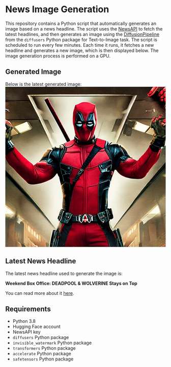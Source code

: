 # News Image Generation
This repository contains a Python script that automatically generates an image based on a news headline. The script uses the [NewsAPI](https://newsapi.org/) to fetch the latest headlines, and then generates an image using the [DiffusionPipeline](https://github.com/huggingface/diffusers) from the `diffusers` Python package for Text-to-Image task.
The script is scheduled to run every few minutes. Each time it runs, it fetches a new headline and generates a new image, which is then displayed below. The image generation process is performed on a GPU.

## Generated Image
Below is the latest generated image:
![Generated Image](image.png)

## Latest News Headline
The latest news headline used to generate the image is:

**Weekend Box Office: DEADPOOL & WOLVERINE Stays on Top**

You can read more about it [here](https://news.google.com/rss/articles/CBMihwFBVV95cUxOY2RnRFEwUnRRMVoxTFZYZWRLV0JJa1JyMEV1a3lrRW9YQjd0NGNnd19VOTVsWmRqMjA3ZGlfdXJCWW4xU1J6REZRcklRMkZwS2I0ekFfLTRGbW5xU2tVTmFmWkljcmdKOWJTcnI2VmVmY0tuejJjUDRQVXNjbG9VY1hzSWR2MVk?oc=5).

## Requirements
- Python 3.8
- Hugging Face account
- NewsAPI key
- `diffusers` Python package
- `invisible_watermark` Python package
- `transformers` Python package
- `accelerate` Python package
- `safetensors` Python package
